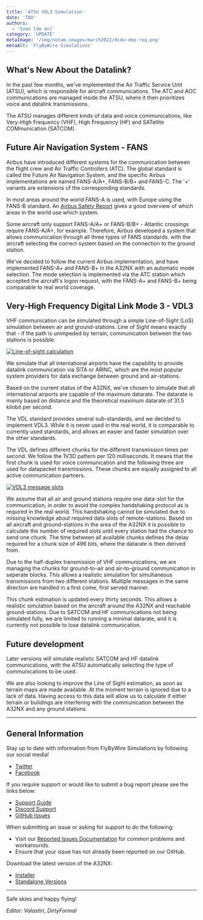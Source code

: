 ```yaml
---
title: 'ATSU VDL3 Simulation'
date: 'TBD'
authors:
  - 'Sven [de en]'
category: 'UPDATE'
metaImage: '/img/notam-images/march2022/dcdu-dep-req.png'
metaAlt: 'FlyByWire Simulations'
---
```


## What's New About the Datalink?

In the past few months, we've implemented the Air Traffic Service Unit (ATSU), which is responsible for aircraft communications.
The ATC and AOC communications are managed inside the ATSU, where it then prioritizes voice and datalink transmissions.

The ATSU manages different kinds of data and voice communications, like Very-High Frequency (VHF),
High Frequency (HF) and SATellite COMmunication (SATCOM).

## Future Air Navigation System - FANS

Airbus have introduced different systems for the communication between the flight crew and Air Traffic Controllers (ATC).
The global standard is called the Future Air Navigation System, and the specific Airbus implementations are named FANS-A/A+,
FANS-B/B+ and FANS-C. The '+' variants are extensions of the corresponding standards.

In most areas around the world FANS-A is used, with Europe using the FANS-B standard.
An [Airbus Safety Report](https://safetyfirst.airbus.com/app/themes/mh_newsdesk/documents/archives/the-future-air-navigation-system-fans-b.pdf) gives a good overview of which areas in the world use which system.

Some aircraft only support FANS-A/A+ or FANS-B/B+ - Atlantic crossings require FANS-A/A+, for example.
Therefore, Airbus developed a system that allows communication through all three types of FANS standards. with the aircraft selecting the correct system based on the connection to the ground station.

We've decided to follow the current Airbus implementation, and have implemented FANS-A+ and FANS-B+ in the A32NX with an automatic mode selection.
The mode selection is implemented via the ATC station which accepted the aircraft's logon request, with the FANS-A+ and FANS-B+ being comparable to real world coverage.

## Very-High Frequency Digital Link Mode 3 - VDL3

VHF communication can be simulated through a simple Line-of-Sight (LoS) simulation between air and ground-stations.
Line of Sight means exactly that - if the path is unimpeded by terrain, communication between the two stations is possible.

[![Line-of-sight calculation](/img/notam-images/may2022/LoS.png)](/img/notam-images/may2022/LoS.png)

We simulate that all international airports have the capability to provide datalink communication via SITA or ARINC, which are
the most popular system providers for data exchange between ground and air-stations.

Based on the current status of the A32NX, we've chosen to simulate that all international airports are capable of the maximum datarate.
The datarate is mainly based on distance and the theoretical maximum datarate of 31.5 kilobit per second.

The VDL standard provides several sub-standards, and we decided to implement VDL3. While it is never used in the real world, it is comparable to currently used standards, and allows an easier and faster simulation over the other standards.

The VDL defines different chunks for the different transmission times per second.
We follow the 1V3D pattern per 120 milliseconds. It means that the first chunk is used for voice communication and the following
three are used for datapacket transmissions. These chunks are equally assigned to all active communication partners.

[![VDL3 message slots](/img/notam-images/may2022/VDL3-Slots.png)](/img/notam-images/may2022/VDL3-Slots.png)

We assume that all air and ground stations require one data-slot for the communication, in order to avoid the complex handshaking protocol as is required in the real world.
This handshaking cannot be simulated due to missing knowledge about required data slots of remote-stations.
Based on all aircraft and ground-stations in the area of the A32NX it is possible to calculate the number of required slots until
every station had the chance to send one chunk. The time between all available chunks defines the delay required for a chunk size of 496 bits, where the datarate is then derived from.

Due to the half-duplex transmission of VHF communications, we are managing the chunks for ground-to-air and air-to-ground communication in seperate blocks.
This allows a realistic simulation for simultaneous transmissions from two different stations.
Multiple messages in the same direction are handled in a first come, first served manner.

This chunk estimation is updated every thirty seconds. This allows a realistic simulation based on the aircraft around the A32NX and reachable ground-stations. Due to SATCOM and HF communications not being simulated fully, we are limited to running a minimal datarate, and it is currently not possible to lose datalink communication.

## Future development

Later versions will simulate realistic SATCOM and HF datalink communications, with the ATSU automatically selecting the type of communications to be used.

We are also looking to improve the Line of Sight estimation, as soon as terrain maps are made available. At the moment terrain is ignored due to a lack of data. Having access to this data will allow us to calculate if either terrain or buildings are interfering with the communication between the A32NX and any ground stations.

---

## General Information

Stay up to date with information from FlyByWire Simulations by following our social media!

- [Twitter](https://twitter.com/FlyByWireSim)
- [Facebook](https://www.facebook.com/FlyByWireSimulations/)

If you require support or would like to submit a bug report please see the links below:

- [Support Guide](https://docs.flybywiresim.com/fbw-a32nx/support/)
- [Discord Support](https://discord.gg/flybywire)
- [GitHub Issues](https://github.com/flybywiresim/a32nx/issues/new/choose)

When submitting an issue or asking for support to do the following:

- Visit our [Reported Issues Documentation](https://docs.flybywiresim.com/fbw-a32nx/support/reported-issues/) for common problems and workarounds.
- Ensure that your issue has not already been reported on our GitHub.

Download the latest version of the A32NX:

- [Installer](https://api.flybywiresim.com/installer)
- [Standalone Versions](https://flybywiresim.com/a32nx/#download)

---

Safe skies and happy flying!

*Editor: Valastiri, DirtyFormal*

